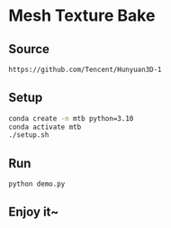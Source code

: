 # Mesh Texture Bake

## Source

```bash
https://github.com/Tencent/Hunyuan3D-1
```

## Setup

```bash
conda create -n mtb python=3.10
conda activate mtb
./setup.sh
```

## Run

```bash
python demo.py
```

## Enjoy it~
